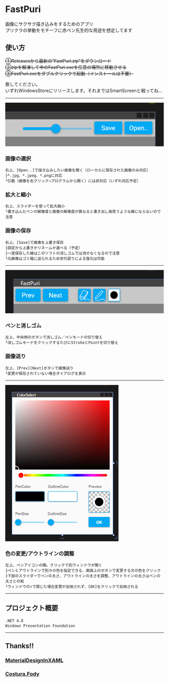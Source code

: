 # FastPuri

画像にサクサク描き込みをするためのアプリ  
プリクラの挙動をモチーフに赤ペン先生的な用途を想定してます  


## 使い方

~~①Releasesから最新の"FastPuri.zip"をダウンロード~~  
~~②zipを解凍して中のFastPuri.exeを任意の場所に移動させる~~  
~~③FastPuri.exeをダブルクリックで起動（インストールは不要）~~  
  
察してください。  
いずれWindowsStoreにリリースします。それまではSmartScreenと戦ってね…  
  
  ---------------------
  
![RightUp](Resource/rightup.png)

### 画像の選択
```
右上、[Open..]で描き込みしたい画像を開く（ローカルに保存された画像のみ対応）
├*.jpg、*.jpeg、*.pngに対応
└引数（画像を右クリック→プログラムから開く）には非対応（いずれ対応予定）
```

### 拡大と縮小
```
右上、スライダーを使って拡大縮小
└書き込んだペンの解像度と画像の解像度が異なると書き出し後思うような線にならないので注意
```

### 画像の保存
```
右上、[Save]で画像を上書き保存
├設定から上書きかリネームか選べる（予定）
├一度保存した線はこのソフトの消しゴムでは消せなくなるので注意
└元画像はゴミ箱に送られるため世代戻りによる復元は可能
```
  
  ---------------------
  
![LeftUp](Resource/leftup.png)

### ペンと消しゴム
```
左上、中央側のボタンで消しゴム／ペンモードの切り替え
└消しゴムモードをクリックするたびにStrokeとPointを切り替え
```

### 画像送り
```
左上、[Prev][Next]ボタンで画像送り
└変更が保存されていない場合ダイアログを表示
```
  
  ---------------------
  

![ColorPicker](Resource/colorpicker.png)

### 色の変更/アウトラインの調整
```
左上、ペンアイコンの隣。クリックで別ウィンドウが開く
├ペンとアウトラインで別々の色を指定できる、画面上のボタンで変更する方の色をクリック
├下部のスライダーでペンの太さ、アウトラインの太さを調整、アウトラインの太さはペンの太さとの和
└ウィンドウの☓で閉じた場合変更が反映されず、[OK]をクリックで反映される
```
  
  ---------------------
  
## プロジェクト概要
```
.NET 4.8
Windows Presentation Foundation
```
    
  ---------------------
  
## Thanks!!

### [MaterialDesignInXAML](https://github.com/MaterialDesignInXAML/MaterialDesignInXamlToolkit)
### [Costura.Fody](https://github.com/Fody/Costura)
